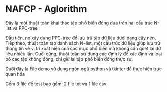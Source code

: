 # NAFCP - Aglorithm
Đây là một thuật toán khai thác tập phổ biến đóng dựa trên hai cấu trúc N-list và PPC-tree

Đầu tiên, nó xây dựng PPC-tree để lưu trữ tập dữ liệu dưới dạng cây nén. Tiếp theo, thuật toán tạo danh sách N-list, một cấu trúc dữ liệu giúp lưu trữ thông tin về vị trí xuất hiện của các mục phổ biến mà không cần quét lại dữ liệu nhiều lần. Cuối cùng, thuật toán sử dụng các định lý để xác định và loại bỏ các tập không đóng, chỉ giữ lại tập phổ biến đóng thực sự.

Dưới đây là File demo sử dụng ngôn ngữ python và tkinter để thực hiện trực quan hóa

Gồm 3 file để test bao gồm: 2 file txt và 1 file csv
